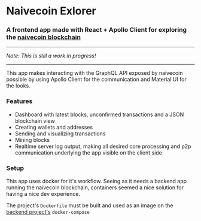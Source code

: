 # Naivecoin Exlorer

### A frontend app made with React + Apollo Client for exploring the [naivecoin blockchain](https://github.com/eaverdeja/naivecoin-cqg)

---

_Note: This is still a work in progress!_

---

This app makes interacting with the GraphQL API exposed by naivecoin possible by using Apollo Client for the communication and Material UI for the looks.

### Features

- Dashboard with latest blocks, unconfirmed transactions and a JSON blockchain view
- Creating wallets and addresses
- Sending and visualizing transactions
- Mining blocks
- Realtime server log output, making all desired core processing and p2p communication underlying the app visible on the client side

### Setup

This app uses docker for it's workflow. Seeing as it needs a backend app running the naivecoin blockchain, containers seemed a nice solution for having a nice dev experience.

The project's `Dockerfile` must be built and used as an image on the [backend project's](https://github.com/eaverdeja/naivecoin-cqg) `docker-compose`
